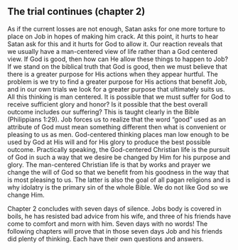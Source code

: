 ## The trial continues (chapter 2)

As if the current losses are not enough, Satan asks for one more torture to place on Job in hopes of making him crack. At this point, it hurts to hear Satan ask for this and it hurts for God to allow it. Our reaction reveals that we usually have a man-centered view of life rather than a God centered view. If God is good, then how can He allow these things to happen to Job? If we stand on the biblical truth that God is good, then we must believe that there is a greater purpose for His actions when they appear hurtful. The problem is we try to find a greater purpose for His actions that benefit Job, and in our own trials we look for a greater purpose that ultimately suits us. All this thinking is man centered. It is possible that we must suffer for God to receive sufficient glory and honor? Is it possible that the best overall outcome includes our suffering? This is taught clearly in the Bible (Philippians 1:29). Job forces us to realize that the word “good” used as an attribute of God must mean something different then what is convenient or pleasing to us as men. God-centered thinking places man low enough to be used by God at His will and for His glory to produce the best possible outcome. Practically speaking, the God-centered Christian life is the pursuit of God in such a way that we desire be changed by Him for his purpose and glory. The man-centered Christian life is that by works and prayer we change the will of God so that we benefit from his goodness in the way that is most pleasing to us. The latter is also the goal of all pagan religions and is why idolatry is the primary sin of the whole Bible. We do not like God so we change Him. 

Chapter 2 concludes with seven days of silence. Jobs body is covered in boils, he has resisted bad advice from his wife, and three of his friends have come to comfort and morn with him. Seven days with no words! The following chapters will prove that in those seven days Job and his friends did plenty of thinking. Each have their own questions and answers. 